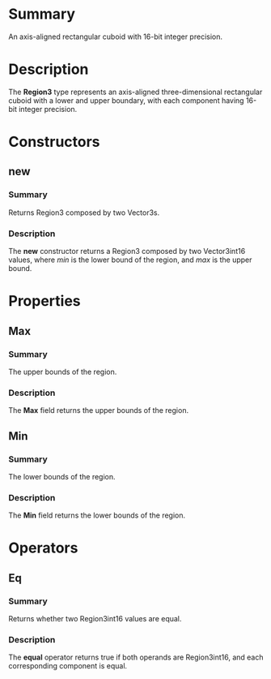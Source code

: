 # Summary
An axis-aligned rectangular cuboid with 16-bit integer precision.

# Description
The **Region3** type represents an axis-aligned three-dimensional rectangular
cuboid with a lower and upper boundary, with each component having 16-bit
integer precision.

# Constructors
## new
### Summary
Returns Region3 composed by two Vector3s.

### Description
The **new** constructor returns a Region3 composed by two Vector3int16 values,
where *min* is the lower bound of the region, and *max* is the upper bound.

# Properties
## Max
### Summary
The upper bounds of the region.

### Description
The **Max** field returns the upper bounds of the region.

## Min
### Summary
The lower bounds of the region.

### Description
The **Min** field returns the lower bounds of the region.

# Operators
## Eq
### Summary
Returns whether two Region3int16 values are equal.

### Description
The **equal** operator returns true if both operands are Region3int16, and each
corresponding component is equal.
